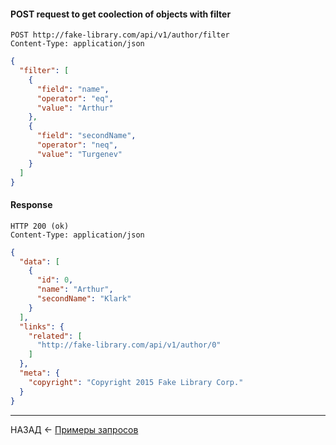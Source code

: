 #### POST request to get coolection of objects with filter

```
POST http://fake-library.com/api/v1/author/filter
Content-Type: application/json
```
```json
{
  "filter": [
    {
      "field": "name",
      "operator": "eq",
      "value": "Arthur"
    },
    {
      "field": "secondName",
      "operator": "neq",
      "value": "Turgenev"
    }
  ]
}
```

#### Response

```
HTTP 200 (ok)
Content-Type: application/json
```
```json
{
  "data": [
    {
      "id": 0,
      "name": "Arthur",
      "secondName": "Klark"
    }
  ],
  "links": {
    "related": [
      "http://fake-library.com/api/v1/author/0"
    ]
  },
  "meta": {
    "copyright": "Copyright 2015 Fake Library Corp."
  }
}
```

---

НАЗАД <- [Примеры запросов](./examples.md)